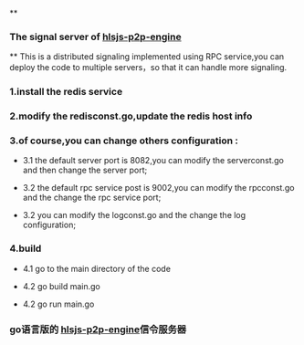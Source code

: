  **

### The signal server of [hlsjs-p2p-engine](https://github.com/cdnbye/hlsjs-p2p-engine)
** 
This is a distributed signaling implemented using RPC service,you can deploy the code to multiple servers，so that it can handle more signaling.

### 1.install the redis service
### 2.modify the redisconst.go,update the redis host info
### 3.of course,you can change others configuration :
- 3.1 the default server port is 8082,you can modify the serverconst.go and then change the server port;

- 3.2 the default rpc service post is 9002,you can modify the rpcconst.go and the change the rpc service port;

- 3.2 you can modify the logconst.go and the change the log configuration;

### 4.build
- 4.1 go to the main directory of the code

- 4.2 go build main.go

- 4.2 go run main.go

### go语言版的 [hlsjs-p2p-engine](https://github.com/cdnbye/hlsjs-p2p-engine)信令服务器
